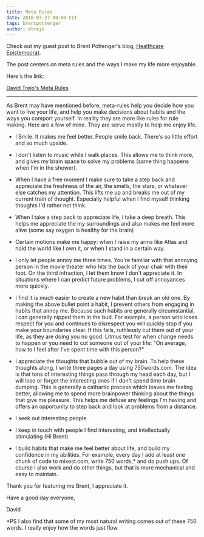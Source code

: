 ```yaml
---
title: Meta Rules
date: 2010-07-27 00:00 CET
tags: brentpottenger
author: dtrejo
---
```


<!-- ![healthcare epistemocrat](./12754556-healthcare_epistemocrat.png) -->


<p>Check out my guest post to Brent Pottenger's blog, <a href="http://epistemocrat.blogspot.com/" target="_blank">Healthcare Epistemocrat</a>.</p>
<p>The post centers on meta rules and the ways I make my life more enjoyable.</p>
<p>Here's the link:</p>
<p><a href="http://epistemocrat.blogspot.com/2010/07/david-trejos-m1n1-meta-rules.html" target="_blank">David Trejo's Meta Rules</a></p>

---

As Brent may have mentioned before, meta-rules help you decide how you want to live your life, and help you make decisions about habits and the ways you comport yourself. In reality they are more like rules for rule making. Here are a few of mine. They are serve mostly to help me enjoy life.

- I Smile. It makes me feel better. People smile back.  There's so little effort and so much upside.

- I don't listen to music while I walk places. This allows me to think more, and gives my brain space to solve my problems (same thing happens when I'm in the shower).

- When I have a free moment I make sure to take a step back and appreciate the freshness of the air, the smells, the stars, or whatever else catches my attention. This lifts me up and breaks me out of my current train of thought. Especially helpful when I find myself thinking thoughts I'd rather not think.

- When I take a step back to appreciate life, I take a deep breath. This helps me appreciate the my surroundings and also makes me feel more alive (some say oxygen is healthy for the brain)

- Certain motions make me happy: when I raise my arms like Atlas and hold the world like I own it, or when I stand in a certain way.

- I only let people annoy me three times. You're familiar with that annoying person in the movie theater who hits the back of your chair with their foot. On the third infraction, I let them know I don't appreciate it. In situations where I can predict future problems, I cut off annoyances more quickly.

- I find it is much easier to create a new habit than break an old one. By making the above bullet point a habit, I prevent others from engaging in habits that annoy me. Because such habits are generally circumstantial, I can generally nipped them in the bud. For example, a person who loses respect for you and continues to disrespect you will quickly stop if you make your boundaries clear. If this fails, ruthlessly cut them out of your life, as they are doing you no good. Litmus test for when change needs to happen or you need to cut someone out of your life: "On average, how to I feel after I've spent time with this person?"

- I appreciate the thoughts that bubble out of my brain. To help these thoughts along, I write three pages a day using 750words.com. The idea is that tons of interesting things pass through my head each day, but I will lose or forget the interesting ones if I don't spend time brain dumping. This is generally a cathartic process which leaves me feeling better, allowing me to spend more brainpower thinking about the things that give me pleasure. This helps me defuse any feelings I'm having and offers an opportunity to step back and look at problems from a distance.

- I seek out interesting people

- I keep in touch with people I find interesting, and intellectually stimulating (Hi Brent)

- I build habits that make me feel better about life, and build my confidence in my abilities. For example, every day I add at least one chunk of code to mixest.com, write 750 words,* and do push ups. Of course I also work and do other things, but that is more mechanical and easy to maintain.

Thank you for featuring me Brent, I appreciate it.

Have a good day everyone,

David

*PS I also find that some of my most natural writing comes out of these 750 words. I really enjoy how the words just flow.
